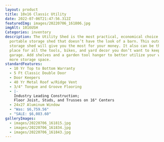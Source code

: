 ```yaml
---
layout: product
title: 10x16 Classic Utility
date: 2022-07-06T21:47:56.312Z
featuredImg: images/20220706_161806.jpg
imgAlt: 1016USH
Categories: inventory
description: The Utility Shed is the most practical, economical choice for a
  portable storage shed that doesn’t have the look of a barn. This outdoor
  storage shed will give you the most for your money. It also can be the storage
  place for all the tools, bikes, and yard decor you don’t want to keep in your
  garage. Add shelves and a garden tool hanger to better utilize your walls for
  more storage space.
standardFeatures:
  - 10 Yr Top to Bottom Warranty
  - 5 Ft Classic Double Door
  - Door Keepers
  - 40 Yr Metal Roof w/Ridge Vent
  - 3/4" Tongue and Groove Flooring
  - |-
    Industry Leading Construction;
    Floor Joist, Studs, and Trusses on 16" Centers
  - 24x27 Aluminum Window
  - "Was: $6,759.56"
  - "SALE: $6,083.60"
galleryImages:
  - images/20220706_161815.jpg
  - images/20220706_161834.jpg
  - images/20220706_161843.jpg
---
```

